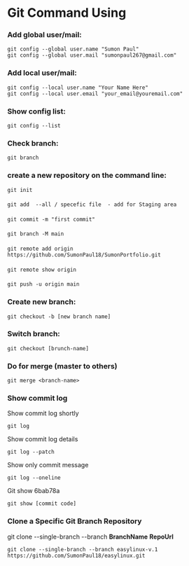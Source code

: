 # Git Command Using

### Add global user/mail:

    git config --global user.name "Sumon Paul"
    git config --global user.mail "sumonpaul267@gmail.com"

### Add local user/mail:

    git config --local user.name "Your Name Here"
    git config --local user.email "your_email@youremail.com"

### Show config list:

    git config --list

### Check branch:

    git branch

### create a new repository on the command line:
    git init
####    
    git add  --all / specefic file 	- add for Staging area
####
    git commit -m "first commit"
####
    git branch -M main
####
    git remote add origin https://github.com/SumonPaul18/SumonPortfolio.git
####
    git remote show origin
####
    git push -u origin main

### Create new branch:

    git checkout -b [new branch name]

### Switch branch:

    git checkout [brunch-name]

### Do for merge (master to others)

    git merge <branch-name>

### Show commit log
Show commit log shortly
    
    git log			
Show commit log details

    git log --patch		

Show only commit message

    git log --oneline		

Git show 6bab78a

    git show [commit code]	

### Clone a Specific Git Branch Repository

git clone --single-branch --branch <b>BranchName</b> <b>RepoUrl</b>

    git clone --single-branch --branch easylinux-v.1 https://github.com/SumonPaul18/easylinux.git






